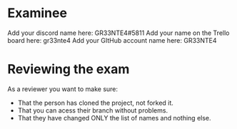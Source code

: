 # Examinee

Add your discord name here: GR33NTE4#5811
Add your name on the Trello board here: gr33nte4
Add your GItHub account name here: GR33NTE4

# Reviewing the exam

As a reviewer you want to make sure:
- That the person has cloned the project, not forked it.
- That you can acess their branch without problems.
- That they have changed ONLY the list of names and nothing else.